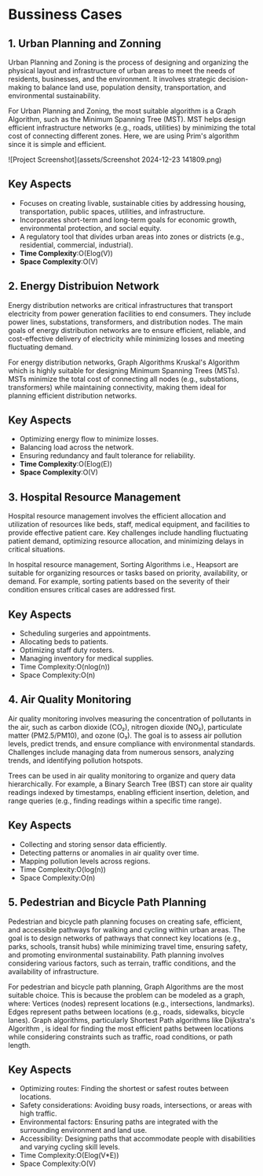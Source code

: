 # Bussiness Cases  
## 1. Urban Planning and Zonning ##
Urban Planning and Zoning is the process of designing and organizing the physical layout and infrastructure of urban areas to meet the needs of residents, businesses, and the environment. It involves strategic decision-making to balance land use, population density, transportation, and environmental sustainability.

For Urban Planning and Zoning, the most suitable algorithm is a Graph Algorithm, such as the Minimum Spanning Tree (MST). MST helps design efficient infrastructure networks (e.g., roads, utilities) by minimizing the total cost of connecting different zones. Here, we are using Prim's algorithm since it is simple and efficient.

![Project Screenshot](assets/Screenshot 2024-12-23 141809.png)
## Key Aspects ##
- Focuses on creating livable, sustainable cities by addressing housing, transportation, public spaces, utilities, and infrastructure.
- Incorporates short-term and long-term goals for economic growth, environmental protection, and social equity.  
-  A regulatory tool that divides urban areas into zones or districts (e.g., residential, commercial, industrial).
- **Time Complexity**:O(Elog(V))
- **Space Complexity**:O(V)

## 2. Energy Distribuion Network ##
Energy distribution networks are critical infrastructures that transport electricity from power generation facilities to end consumers. They include power lines, substations, transformers, and distribution nodes. The main goals of energy distribution networks are to ensure efficient, reliable, and cost-effective delivery of electricity while minimizing losses and meeting fluctuating demand.  

For energy distribution networks, Graph Algorithms Kruskal's Algorithm which is highly suitable for designing Minimum Spanning Trees (MSTs). MSTs minimize the total cost of connecting all nodes (e.g., substations, transformers) while maintaining connectivity, making them ideal for planning efficient distribution networks.

## Key Aspects ##
- Optimizing energy flow to minimize losses.  
- Balancing load across the network.  
- Ensuring redundancy and fault tolerance for reliability.
- **Time Complexity**:O(Elog(E))
- **Space Complexity**:O(V)

## 3. Hospital Resource Management ##
  Hospital resource management involves the efficient allocation and utilization of resources like beds, staff, medical equipment, and facilities to provide effective patient care. Key challenges include handling fluctuating patient demand, optimizing resource allocation, and minimizing delays in critical situations.

  In hospital resource management, Sorting Algorithms i.e., Heapsort are suitable for organizing resources or tasks based on priority, availability, or demand. For example, sorting patients based on the severity of their condition ensures critical cases are addressed first.

## Key Aspects ##
- Scheduling surgeries and appointments.
- Allocating beds to patients.
- Optimizing staff duty rosters.
- Managing inventory for medical supplies.
- Time Complexity:O(nlog(n))
- Space Complexity:O(n)

## 4. Air Quality Monitoring ##
  Air quality monitoring involves measuring the concentration of pollutants in the air, such as carbon dioxide (CO₂), nitrogen dioxide (NO₂), particulate matter (PM2.5/PM10), and ozone (O₃). The goal is to assess air pollution levels, predict trends, and ensure compliance with environmental standards. Challenges include managing data from numerous sensors, analyzing trends, and identifying pollution hotspots.

  Trees can be used in air quality monitoring to organize and query data hierarchically. For example, a Binary Search Tree (BST) can store air quality readings indexed by timestamps, enabling efficient insertion, deletion, and range queries (e.g., finding readings within a specific time range).

## Key Aspects ##
- Collecting and storing sensor data efficiently.
- Detecting patterns or anomalies in air quality over time.
- Mapping pollution levels across regions.
- Time Complexity:O(log(n))
- Space Complexity:O(n)

## 5. Pedestrian and Bicycle Path Planning ##
  Pedestrian and bicycle path planning focuses on creating safe, efficient, and accessible pathways for walking and cycling within urban areas. The goal is to design networks of pathways that connect key locations (e.g., parks, schools, transit hubs) while minimizing travel time, ensuring safety, and promoting environmental sustainability. Path planning involves considering various factors, such as terrain, traffic conditions, and the availability of infrastructure.

  For pedestrian and bicycle path planning, Graph Algorithms are the most suitable choice. This is because the problem can be modeled as a graph, where:
Vertices (nodes) represent locations (e.g., intersections, landmarks).
Edges represent paths between locations (e.g., roads, sidewalks, bicycle lanes).
Graph algorithms, particularly Shortest Path algorithms like Dijkstra's Algorithm , is ideal for finding the most efficient paths between locations while considering constraints such as traffic, road conditions, or path length.

## Key Aspects ##
- Optimizing routes: Finding the shortest or safest routes between locations.
- Safety considerations: Avoiding busy roads, intersections, or areas with high traffic.
- Environmental factors: Ensuring paths are integrated with the surrounding environment and land use.
- Accessibility: Designing paths that accommodate people with disabilities and varying cycling skill levels.
- Time Complexity:O(Elog(V*E))
- Space Complexity:O(V)


